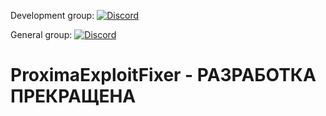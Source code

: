 Development group: [![Discord](https://img.shields.io/discord/996251683904569344?label=Proxima.plugins&logo=discord&logoColor=white)](https://discord.gg/bg4VAaGHQ7)

General group: [![Discord](https://img.shields.io/discord/818097336840093736?label=Proxima.club&logo=discord&logoColor=white)](https://discord.gg/hPXEtyNwQe)


# ProximaExploitFixer - РАЗРАБОТКА ПРЕКРАЩЕНА


